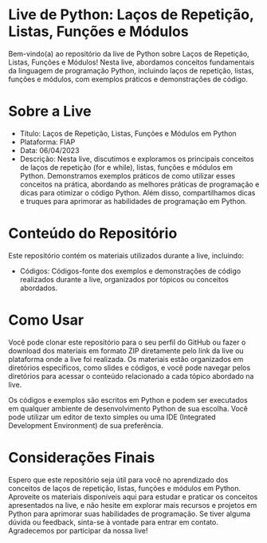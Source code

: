 # Live de Python: Laços de Repetição, Listas, Funções e Módulos
Bem-vindo(a) ao repositório da live de Python sobre Laços de Repetição, Listas, Funções e Módulos! Nesta live, abordamos conceitos fundamentais da linguagem de programação Python, incluindo laços de repetição, listas, funções e módulos, com exemplos práticos e demonstrações de código.

# Sobre a Live
<ul>
<li>Título: Laços de Repetição, Listas, Funções e Módulos em Python</li>
<li>Plataforma: FIAP</li>
<li>Data: 06/04/2023</li>
<li>Descrição: Nesta live, discutimos e exploramos os principais conceitos de laços de repetição (for e while), listas, funções e módulos em Python. Demonstramos exemplos práticos de como utilizar esses conceitos na prática, abordando as melhores práticas de programação e dicas para otimizar o código Python. Além disso, compartilhamos dicas e truques para aprimorar as habilidades de programação em Python.</li>
</ul>

# Conteúdo do Repositório
Este repositório contém os materiais utilizados durante a live, incluindo:

<ul>
<li>Códigos: Códigos-fonte dos exemplos e demonstrações de código realizados durante a live, organizados por tópicos ou conceitos abordados.</li>
</ul>

# Como Usar
Você pode clonar este repositório para o seu perfil do GitHub ou fazer o download dos materiais em formato ZIP diretamente pelo link da live ou plataforma onde a live foi realizada. Os materiais estão organizados em diretórios específicos, como slides e códigos, e você pode navegar pelos diretórios para acessar o conteúdo relacionado a cada tópico abordado na live.

Os códigos e exemplos são escritos em Python e podem ser executados em qualquer ambiente de desenvolvimento Python de sua escolha. Você pode utilizar um editor de texto simples ou uma IDE (Integrated Development Environment) de sua preferência.

# Considerações Finais
Espero que este repositório seja útil para você no aprendizado dos conceitos de laços de repetição, listas, funções e módulos em Python. Aproveite os materiais disponíveis aqui para estudar e praticar os conceitos apresentados na live, e não hesite em explorar mais recursos e projetos em Python para aprimorar suas habilidades de programação. Se tiver alguma dúvida ou feedback, sinta-se à vontade para entrar em contato. Agradecemos por participar da nossa live!
